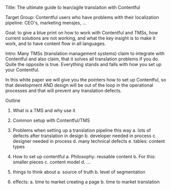 Title: The ultimate guide to lean/agile translaiton with Contentful

Target Group: Contentful users who have problems with their localization pipeline: CEO's, marketing mensjes, ...

Goal: to give a blue print on how to work with Contentful and TMSs, how current solutions are not working, and what the key insight is to make it work, and to have content flow in all languages. 


Intro:
Many TMSs (translation management systems) claim to integrate with Contentful and also claim, that it solves all translation problems if you do. Quite the opposite is true. Everything stands and falls with how you set up your Contentful. 

In this white paper we will give you the pointers how to set up Contentful, so that development AND design will be out of the loop in the operational processes and that will prevent any translation defects. 


Outline
1. What is a TMS and why use it

2. Common setup with Contentful/TMS 

3. Problems when setting up a translation pipeline this way
  a. lots of defects after translation in design
  b. developer needed in process
  c. designer needed in process
  d. many technical defects
  e. tables: content types

4. How to set up contentful
  a. Philosophy: reusable content
  b. For this: smaller pieces
  c. content model
  d. ...
  
5. things to think about
  a. source of truth 
  b. level of segmentation
  
6. effects: 
  a. time to market creating a page
  b. time to market translation
  
